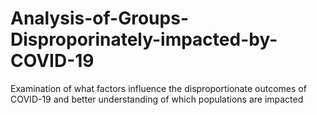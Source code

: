 # Analysis-of-Groups-Disproporinately-impacted-by-COVID-19
Examination of what factors influence the disproportionate outcomes of COVID-19 and better understanding of which populations are impacted
